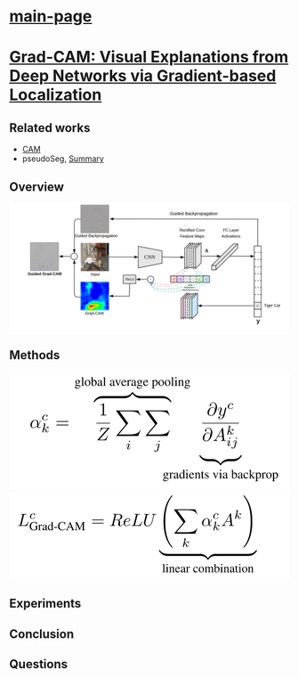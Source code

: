 # [main-page](../README.md)

# [Grad-CAM: Visual Explanations from Deep Networks via Gradient-based Localization](../papers/Grad-CAM.pdf)

## Related works
* [CAM](../papers/Learning.pdf)
* pseudoSeg, [Summary](../summary/PSEUDOSEG-s.md)

## Overview

![](images/687474703a2f2f692e696d6775722e636f6d2f4a614762645a352e706e67.png)

## Methods
![](images/2021-05-10_083733.png)
![](images/2021-05-10_083825.png)


## Experiments

## Conclusion

## Questions

